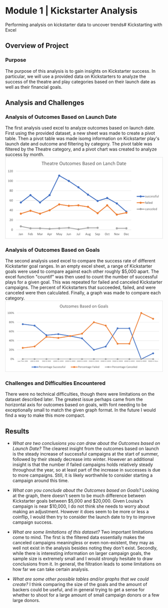 # Module 1 |  Kickstarter Analysis
Performing analysis on kickstarter data to uncover trends# Kickstarting with Excel

## Overview of Project
### Purpose
The purpose of this analysis is to gain insights on Kickstarter success.  In particular, we will use a provided data on Kickstarters to analyze the success of the theatre and play categories based on their launch date as well as their financial goals. 

## Analysis and Challenges

### Analysis of Outcomes Based on Launch Date
The first analysis used excel to analyze outcomes based on launch date.   First using the provided dataset, a new sheet was made to create a pivot table.  Then a pivot table was made isomg information on Kickstarter play's launch date and outcome and filtering by category.  The pivot table was filtered by the Theatre category, and a pivot chart was created to analyze success by month.
![enter image description here](https://raw.githubusercontent.com/Andres-T-Hernandez/kickstarter-analysis/main/Resources/Theater_Outcomes_vs_Launch.png)

### Analysis of Outcomes Based on Goals
The second analysis used excel to compare the success rate of different Kickstarter goal ranges.  In an empty excel sheet, a range of Kickstarter goals were used to compare against each other roughly $5,000 apart.  The excel function "countif" was then used to count the number of successful plays for a given goal.  This was repeated for failed and canceled Kickstarter campaigns.  The percent of Kickstarters that succeeded, failed, and were canceled were then calculated.  Finally, a graph was made to compare each category.
![enter image description here](https://raw.githubusercontent.com/Andres-T-Hernandez/kickstarter-analysis/main/Resources/Outcomes_vs_Goals.png)

### Challenges and Difficulties Encountered
There were no technical difficulties, though there were limitations on the dataset described later.  The greatest issue perhaps came from the horizontal axis for outcomes based on goals, with font needing to be exceptionally small to match the given graph format.  In the future I would find a way to make this more compact.

## Results

- *What are two conclusions you can draw about the Outcomes based on Launch Date?*
The clearest insight from the outcomes based on launch is the steady increase of successful campaigns at the start of summer, followed by their steady decrease into winter.  However an additional insight is that the number if failed campaigns holds relatively steady throughout the year, so at least part of the increase in successes is due to more campaigns.  Still, it is likely worthwhile to consider starting a campaign around this time.

- *What can you conclude about the Outcomes based on Goals?*
Looking at the graph, there doesn't seem to be much difference between Kickstarter goals between $5,000 and $20,000.  Given Louisa's campaign is near $10,000, I do not think she needs to worry about making an adjustment.  However it does seem to be more or less a coinflip, I would then try to consider the launch date to try to improve campaign success.

- *What are some limitations of this dataset?*
Two important limitations come to mind.  The first is the filtered data essentially makes the canceled campaigns meaningless or even non-existent, they may as well not exist in the analysis besides noting they don't exist.  Secondly, while there is interesting information on larger campaign goals, the sample size is extremely small and I would strongly hesitate to draw conclusions from it.  In general, the filtration leads to some limitations on how far we can take certain analysis.

- *What are some other possible tables and/or graphs that we could create?*
I think comparing the size of the goals and the amount of backers could be useful, and in general trying to get a sense for whether to shoot for a large amount of small campaign donors or a few large donors.
